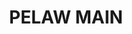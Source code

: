 ---
lastmod: '2025-04-06T06:05:20+00:00'
latitude: -32.820688
layout: suburb
longitude: 151.486212
postcode: '2327'
state: NSW
title: PELAW MAIN
url: /nsw/pelaw-main/
---